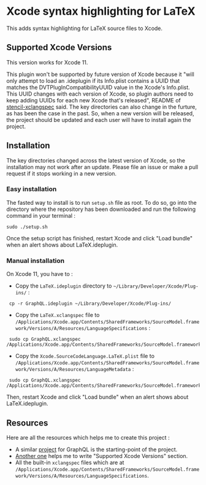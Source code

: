 # Xcode syntax highlighting for LaTeX

This adds syntax highlighting for LaTeX source files to Xcode.

## Supported Xcode Versions

This version works for Xcode 11.

This plugin won't be supported by future version of Xcode because it "will only attempt to load an .ideplugin if its Info.plist contains a UUID that matches the DVTPlugInCompatibilityUUID value in the Xcode's Info.plist. This UUID changes with each version of Xcode, so plugin authors need to keep adding UUIDs for each new Xcode that's released", README of [stencil-xclangspec](https://github.com/RobotsAndPencils/stencil-xclangspec) said. The key directories can also change in the furture, as has been the case in the past. So, when a new version will be released, the project should be updated and each user will have to install again the project.

## Installation

The key directories changed across the latest version of Xcode, so the installation may not work after an update. Please file an issue or make a pull request if it stops working in a new version.

### Easy installation

The fasted way to install is to run `setup.sh` file as root. To do so, go into the directory where the repository has been downloaded and run the following command in your terminal :

```
sudo ./setup.sh
```

Once the setup script has finished, restart Xcode and click "Load bundle" when an alert shows about LaTeX.ideplugin.

### Manual installation

On Xcode 11, you have to :

- Copy the `LaTeX.ideplugin` directory to `~/Library/Developer/Xcode/Plug-ins/` :
```
 cp -r GraphQL.ideplugin ~/Library/Developer/Xcode/Plug-ins/
```

- Copy the `LaTeX.xclangspec` file to `/Applications/Xcode.app/Contents/SharedFrameworks/SourceModel.framework/Versions/A/Resources/LanguageSpecifications` :
```
 sudo cp GraphQL.xclangspec /Applications/Xcode.app/Contents/SharedFrameworks/SourceModel.framework/Versions/A/Resources/LanguageSpecifications
```

- Copy the `Xcode.SourceCodeLanguage.LaTeX.plist` file to `/Applications/Xcode.app/Contents/SharedFrameworks/SourceModel.framework/Versions/A/Resources/LanguageMetadata` :
```
 sudo cp GraphQL.xclangspec /Applications/Xcode.app/Contents/SharedFrameworks/SourceModel.framework/Versions/A/Resources/LanguageMetadata
```

Then, restart Xcode and click "Load bundle" when an alert shows about LaTeX.ideplugin.

## Resources

Here are all the resources which helps me to create this project :

- A similar [project](https://github.com/apollographql/xcode-graphql) for GraphQL is the starting-point of the project.
- [Another one](https://github.com/RobotsAndPencils/stencil-xclangspec) helps me to write "Supported Xcode Versions" section.
- All the built-in `xclangspec` files which are at `/Applications/Xcode.app/Contents/SharedFrameworks/SourceModel.framework/Versions/A/Resources/LanguageSpecifications`.
